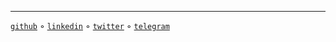 


----


[`github`](https://github.com/sanix-darker "Where i sleep in term of projects...")
◦ [`linkedin`](https://linkedin.com/in/ange-saa-djio-829399121/ "Not activelly maintained...")
◦ [`twitter`](https://twitter.com/sanixdarker "Time to time, posting stuff here")
◦ [`telegram`](https://t.me/sanixdarker "You can Conctact me here anytime")
